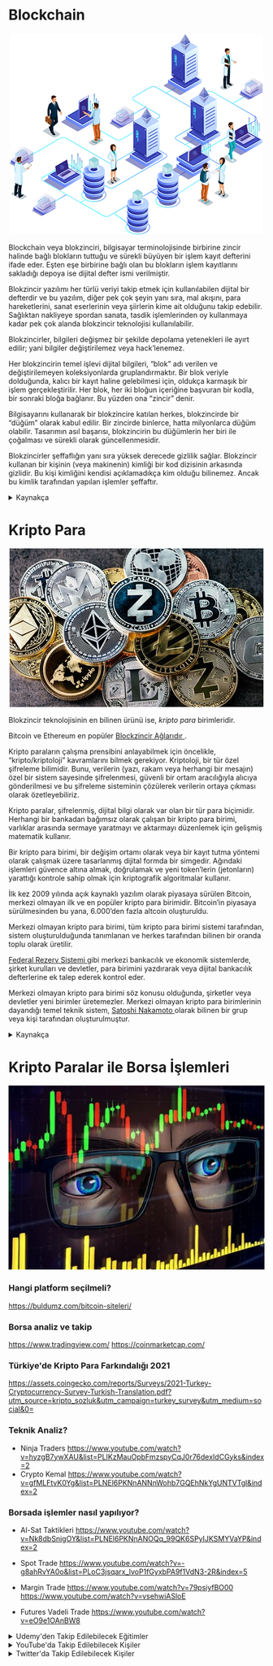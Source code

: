 # Blockchain

<p align="center">
 
<img src="images/blockchain-yapisi.png">

</p>

Blockchain veya blokzinciri, bilgisayar terminolojisinde birbirine zincir halinde bağlı blokların tuttuğu ve sürekli büyüyen bir işlem kayıt defterini ifade eder.
Eşten eşe birbirine bağlı olan bu blokların işlem kayıtlarını sakladığı depoya ise dijital defter ismi verilmiştir.

Blokzincir yazılımı her türlü veriyi takip etmek için kullanılabilen dijital bir defterdir ve bu yazılım, diğer pek çok şeyin yanı sıra, mal akışını, para hareketlerini, sanat eserlerinin veya şiirlerin kime ait olduğunu takip edebilir. Sağlıktan nakliyeye spordan sanata, tasdik işlemlerinden oy kullanmaya kadar pek çok alanda blokzincir teknolojisi kullanılabilir.

Blokzincirler, bilgileri değişmez bir şekilde depolama yetenekleri ile ayırt edilir; yani bilgiler değiştirilemez veya hack’lenemez.

Her blokzincirin temel işlevi dijital bilgileri, “blok” adı verilen ve değiştirilemeyen koleksiyonlarda gruplandırmaktır. Bir blok veriyle dolduğunda, kalıcı bir kayıt haline gelebilmesi için, oldukça karmaşık bir işlem gerçekleştirilir. Her blok, her iki bloğun içeriğine başvuran bir kodla, bir sonraki bloğa bağlanır. Bu yüzden ona “zincir” denir.

Bilgisayarını kullanarak bir blokzincire katılan herkes, blokzincirde bir “düğüm” olarak kabul edilir. Bir zincirde binlerce, hatta milyonlarca düğüm olabilir. Tasarımın asıl başarısı, blokzincirin bu düğümlerin her biri ile çoğalması ve sürekli olarak güncellenmesidir.

Blokzincirler şeffaflığın yanı sıra yüksek derecede gizlilik sağlar. Blokzincir kullanan bir kişinin (veya makinenin) kimliği bir kod dizisinin arkasında gizlidir. Bu kişi kimliğini kendisi açıklamadıkça kim olduğu bilinemez. Ancak bu kimlik tarafından yapılan işlemler şeffaftır.

<details>

<summary> Kaynakça </summary>
* https://www.btcturk.com/bilgi-platformu/blockchain-blokzinciri-teknolojisi-nedir/ 
* https://www.paribu.com/blog/sozluk/blokzincir-nedir/ 

</details>

# Kripto Para

<p align="center">

<img src="images/kripto-para.jpg">

</p>

Blokzincir teknolojisinin en bilinen ürünü ise, _kripto para_ birimleridir. 

Bitcoin ve Ethereum en popüler <a href="https://coinmarketcap.com/" link="green"> Blockzincir Ağlarıdır </a>.   

Kripto paraların çalışma prensibini anlayabilmek için öncelikle, “kripto/kriptoloji” kavramlarını bilmek gerekiyor.
Kriptoloji, bir tür özel şifreleme bilimidir. Bunu, verilerin (yazı, rakam veya herhangi bir mesajın) özel bir sistem sayesinde şifrelenmesi, güvenli bir ortam aracılığıyla alıcıya gönderilmesi ve bu şifreleme sisteminin çözülerek verilerin ortaya çıkması olarak özetleyebiliriz.

Kripto paralar, şifrelenmiş, dijital bilgi olarak var olan bir tür para biçimidir. Herhangi bir bankadan bağımsız olarak çalışan bir kripto para birimi, varlıklar arasında sermaye yaratmayı ve aktarmayı düzenlemek için gelişmiş matematik kullanır.

Bir kripto para birimi, bir değişim ortamı olarak veya bir kayıt tutma yöntemi olarak çalışmak üzere tasarlanmış dijital formda bir simgedir. Ağındaki işlemleri güvence altına almak, doğrulamak ve yeni token’lerin (jetonların) yarattığı kontrole sahip olmak için kriptografik algoritmalar kullanır.

İlk kez 2009 yılında açık kaynaklı yazılım olarak piyasaya sürülen Bitcoin, merkezi olmayan ilk ve en popüler kripto para birimidir. Bitcoin’in piyasaya sürülmesinden bu yana, 6.000’den fazla altcoin oluşturuldu.

Merkezi olmayan kripto para birimi, tüm kripto para birimi sistemi tarafından, sistem oluşturulduğunda tanımlanan ve herkes tarafından bilinen bir oranda toplu olarak üretilir.

<a href="https://tr.wikipedia.org/wiki/Merkez_Bankalar%C4%B1_Sistemi" link="green"> Federal Rezerv Sistemi </a> gibi merkezi bankacılık ve ekonomik sistemlerde, şirket kurulları ve devletler, para birimini yazdırarak veya dijital bankacılık defterlerine ek talep ederek kontrol eder.

Merkezi olmayan kripto para birimi söz konusu olduğunda, şirketler veya devletler yeni birimler üretemezler. Merkezi olmayan kripto para birimlerinin dayandığı temel teknik sistem,
<a href="https://tr.wikipedia.org/wiki/Satoshi_Nakamoto" link="green"> Satoshi Nakamoto </a> olarak bilinen bir grup veya kişi tarafından oluşturulmuştur.

<details>

<summary> Kaynakça </summary>
* https://www.paribu.com/blog/sozluk/kripto-para-nedir/
* 

</details>

# Kripto Paralar ile Borsa İşlemleri

<p align="center">

<img src="images/ticaret-görünümü.jpg">

</p>
 
### Hangi platform seçilmeli?
https://buldumz.com/bitcoin-siteleri/

### Borsa analiz ve takip
https://www.tradingview.com/
https://coinmarketcap.com/

### Türkiye'de Kripto Para Farkındalığı 2021
https://assets.coingecko.com/reports/Surveys/2021-Turkey-Cryptocurrency-Survey-Turkish-Translation.pdf?utm_source=kripto_sozluk&utm_campaign=turkey_survey&utm_medium=social&0=

### Teknik Analiz?
* Ninja Traders
https://www.youtube.com/watch?v=hyzgB7ywXAU&list=PLIKzMauOpbFmzspyCqJ0r76dexIdCGyks&index=2
* Crypto Kemal
https://www.youtube.com/watch?v=gfMLFtvK0Yg&list=PLNEl6PKNnANNnWohb7GQEhNkYgUNTVTgl&index=2

### Borsada işlemler nasıl yapılıyor?
* Al-Sat Taktikleri
https://www.youtube.com/watch?v=Nk8dbSnigOY&list=PLNEl6PKNnANOQq_99QK6SPyIJKSMYVaYP&index=2

* Spot Trade
https://www.youtube.com/watch?v=-g8ahRvYA0o&list=PLoC3jsqarx_lvoP1fGyxbPA9f1VdN3-2R&index=5

* Margin Trade 
https://www.youtube.com/watch?v=79psiyfBO00 
https://www.youtube.com/watch?v=vsehwiASloE

* Futures Vadeli Trade
https://www.youtube.com/watch?v=eO9e1OAnBW8

<details>

<summary> Udemy'den Takip Edilebilecek Eğitimler </summary>
* https://www.udemy.com/course/teknik-analiz-temel-analiz-borsa-kripto-para-blockchain-bitcoin-defi/
=>
 Kurs çok başarılı.
 Bana göre artıları;
 Özellikle kendi yaşadıkları deneyimleri paylaşıyorlar.
 İşin en önemli tarafı olan psikolojiyi üstüne basa basa kafanıza çakıyorlar.
 Formasyonları gayet açık anlatıyorlar.

</details>
 
<details>

<summary> YouTube'da Takip Edilebilecek Kişiler </summary>
* https://www.youtube.com/c/CryptoKemal/
* https://www.youtube.com/c/NinjaTraders/
* https://www.youtube.com/c/KriptoS%C3%B6zl%C3%BCk/
* https://www.youtube.com/c/KriptoFati/

</details>
 
<details>

<summary> Twitter'da Takip Edilebilecek Kişiler </summary>
* https://twitter.com/professortrk 
* https://twitter.com/erhanunall 
* https://twitter.com/proftrader12 
* https://twitter.com/cryptotrader060 
* https://twitter.com/cryptoerge 

</details>
 
